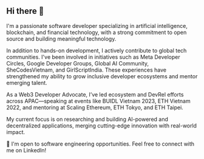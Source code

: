 ## Hi there 👋

I'm a passionate software developer specializing in artificial intelligence, blockchain, and financial technology, with a strong commitment to open source and building meaningful technology.

In addition to hands-on development, I actively contribute to global tech communities. I've been involved in initiatives such as Meta Developer Circles, Google Developer Groups, Global AI Community, SheCodesVietnam, and GirlScriptIndia. These experiences have strengthened my ability to grow inclusive developer ecosystems and mentor emerging talent.

As a Web3 Developer Advocate, I’ve led ecosystem and DevRel efforts across APAC—speaking at events like BUIDL Vietnam 2023, ETH Vietnam 2022, and mentoring at Scaling Ethereum, ETH Tokyo, and ETH Taipei.

My current focus is on researching and building AI-powered and decentralized applications, merging cutting-edge innovation with real-world impact.

💼 I'm open to software engineering opportunities. Feel free to connect with me on LinkedIn!
